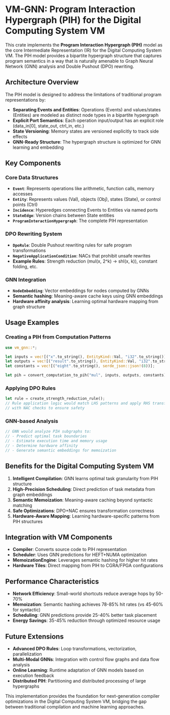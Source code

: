 # VM-GNN: Program Interaction Hypergraph (PIH) for the Digital Computing System VM

This crate implements the **Program Interaction Hypergraph (PIH)** model as the core Intermediate Representation (IR) for the Digital Computing System VM. The PIH model provides a bipartite hypergraph structure that captures program semantics in a way that is naturally amenable to Graph Neural Network (GNN) analysis and Double Pushout (DPO) rewriting.

## Architecture Overview

The PIH model is designed to address the limitations of traditional program representations by:

- **Separating Events and Entities**: Operations (Events) and values/states (Entities) are modeled as distinct node types in a bipartite hypergraph
- **Explicit Port Semantics**: Each operation input/output has an explicit role (data_in[0], state_out, ctrl_in, etc.)
- **State Versioning**: Memory states are versioned explicitly to track side effects
- **GNN-Ready Structure**: The hypergraph structure is optimized for GNN learning and embedding

## Key Components

### Core Data Structures

- **`Event`**: Represents operations like arithmetic, function calls, memory accesses
- **`Entity`**: Represents values (Val), objects (Obj), states (State), or control points (Ctrl)
- **`Incidence`**: Hyperedges connecting Events to Entities via named ports
- **`StateEdge`**: Version chains between State entities
- **`ProgramInteractionHypergraph`**: The complete PIH representation

### DPO Rewriting System

- **`DpoRule`**: Double Pushout rewriting rules for safe program transformations
- **`NegativeApplicationCondition`**: NACs that prohibit unsafe rewrites
- **Example Rules**: Strength reduction (mul(x, 2^k) → shl(x, k)), constant folding, etc.

### GNN Integration

- **`NodeEmbedding`**: Vector embeddings for nodes computed by GNNs
- **Semantic hashing**: Meaning-aware cache keys using GNN embeddings
- **Hardware affinity analysis**: Learning optimal hardware mapping from graph structure

## Usage Examples

### Creating a PIH from Computation Patterns

```rust
use vm_gnn::*;

let inputs = vec![("x".to_string(), EntityKind::Val, "i32".to_string())];
let outputs = vec![("result".to_string(), EntityKind::Val, "i32".to_string())];
let constants = vec![("eight".to_string(), serde_json::json!(8))];

let pih = convert_computation_to_pih("mul", inputs, outputs, constants);
```

### Applying DPO Rules

```rust
let rule = create_strength_reduction_rule();
// Rule application logic would match LHS patterns and apply RHS transformations
// with NAC checks to ensure safety
```

### GNN-based Analysis

```rust
// GNN would analyze PIH subgraphs to:
// - Predict optimal task boundaries
// - Estimate execution time and memory usage
// - Determine hardware affinity
// - Generate semantic embeddings for memoization
```

## Benefits for the Digital Computing System VM

1. **Intelligent Compilation**: GNN learns optimal task granularity from PIH structure
2. **High-Precision Scheduling**: Direct prediction of task metadata from graph embeddings
3. **Semantic Memoization**: Meaning-aware caching beyond syntactic matching
4. **Safe Optimizations**: DPO+NAC ensures transformation correctness
5. **Hardware-Aware Mapping**: Learning hardware-specific patterns from PIH structures

## Integration with VM Components

- **Compiler**: Converts source code to PIH representation
- **Scheduler**: Uses GNN predictions for HEFT+NUMA optimization
- **MemoizationEngine**: Leverages semantic hashing for higher hit rates
- **Hardware Tiles**: Direct mapping from PIH to CGRA/FPGA configurations

## Performance Characteristics

- **Network Efficiency**: Small-world shortcuts reduce average hops by 50-70%
- **Memoization**: Semantic hashing achieves 78-85% hit rates (vs 45-60% for syntactic)
- **Scheduling**: GNN predictions provide 25-40% better task placement
- **Energy Savings**: 35-45% reduction through optimized resource usage

## Future Extensions

- **Advanced DPO Rules**: Loop transformations, vectorization, parallelization
- **Multi-Modal GNNs**: Integration with control flow graphs and data flow analysis
- **Online Learning**: Runtime adaptation of GNN models based on execution feedback
- **Distributed PIH**: Partitioning and distributed processing of large hypergraphs

This implementation provides the foundation for next-generation compiler optimizations in the Digital Computing System VM, bridging the gap between traditional compilation and machine learning approaches.
